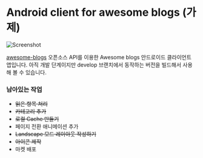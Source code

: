 # Android client for awesome blogs (가제)

![Screenshot](https://github.com/jungilhan/awesome-blogs-android/raw/develop/screenshot.png)

[awesome-blogs](https://github.com/BenjaminKim/awesome-blogs) 오픈소스 API를 이용한 Awesome blogs 안드로이드 클라이언트 앱입니다. 아직 개발 단계이지만 develop 브랜치에서 동작하는 버전을 빌드해서 사용해 볼 수 있습니다.

### 남아있는 작업
 * ~~읽은 항목 처리~~
 * ~~카테고리 추가~~
 * ~~로컬 Cache 만들기~~
 * 페이지 전환 애니메이션 추가
 * ~~Landscape 모드 레이아웃 작성하기~~
 * ~~아이콘 제작~~
 * 마켓 배포
